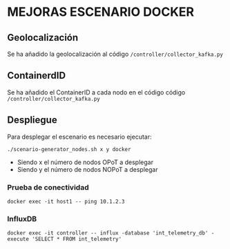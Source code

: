 # MEJORAS ESCENARIO DOCKER
## Geolocalización
Se ha añadido la geolocalización al código `/controller/collector_kafka.py`
## ContainerdID
Se ha añadido el ContainerID a cada nodo en el código código `/controller/collector_kafka.py`

## Despliegue
Para desplegar el escenario es necesario ejecutar:
```
./scenario-generator_nodes.sh x y docker
```
- Siendo x el número de nodos OPoT a desplegar
- Siendo y el número de nodos NOPoT a desplegar
### Prueba de conectividad
```
docker exec -it host1 -- ping 10.1.2.3
```
### InfluxDB
```
docker exec -it controller -- influx -database 'int_telemetry_db' -execute 'SELECT * FROM int_telemetry'
```
